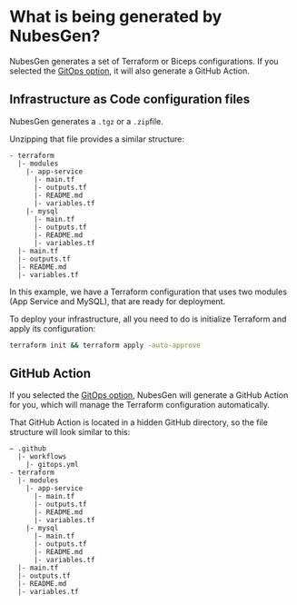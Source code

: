# What is being generated by NubesGen?

NubesGen generates a set of Terraform or Biceps configurations. If you selected the [GitOps option](https://docs.nubesgen.com/gitops/gitops-quick-start/), it will also generate a GitHub Action.

## Infrastructure as Code configuration files

NubesGen generates a `.tgz` or a `.zip`file.

Unzipping that file provides a similar structure:

```
- terraform
  |- modules
    |- app-service
      |- main.tf
      |- outputs.tf
      |- README.md
      |- variables.tf
    |- mysql
      |- main.tf
      |- outputs.tf
      |- README.md
      |- variables.tf
  |- main.tf
  |- outputs.tf
  |- README.md
  |- variables.tf
```

In this example, we have a Terraform configuration that uses two modules (App Service and MySQL), that are ready for 
deployment.

To deploy your infrastructure, all you need to do is initialize Terraform and apply its configuration:

```bash
terraform init && terraform apply -auto-approve
```

## GitHub Action

If you selected the [GitOps option](/gitops/gitops-overview), NubesGen will generate a GitHub Action for you, which will manage the Terraform
configuration automatically.

That GitHub Action is located in a hidden GitHub directory, so the file structure will look similar to this:

```
– .github
  |- workflows
    |- gitops.yml
- terraform
  |- modules
    |- app-service
      |- main.tf
      |- outputs.tf
      |- README.md
      |- variables.tf
    |- mysql
      |- main.tf
      |- outputs.tf
      |- README.md
      |- variables.tf
  |- main.tf
  |- outputs.tf
  |- README.md
  |- variables.tf
```
